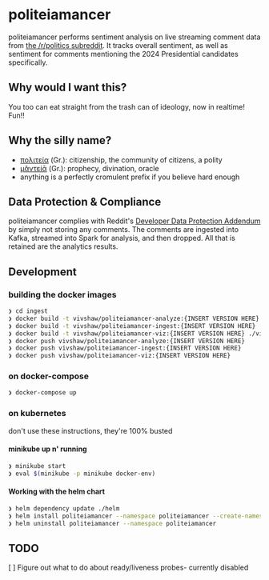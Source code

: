 # politeiamancer

politeiamancer performs sentiment analysis on live streaming comment data from [the /r/politics subreddit](https://www.reddit.com/r/politics/). It tracks overall sentiment, as well as sentiment for comments mentioning the 2024 Presidential candidates specifically.

## Why would I want this?

You too can eat straight from the trash can of ideology, now in realtime! Fun!!

## Why the silly name?

 - [πολιτεία](https://en.wikipedia.org/wiki/Politeia) (Gr.): citizenship, the community of citizens, a polity
 - [μᾰντείᾱ](https://en.wiktionary.org/wiki/%CE%BC%CE%B1%CE%BD%CF%84%CE%B5%CE%AF%CE%B1#Ancient_Greek) (Gr.): prophecy, divination, oracle
 - anything is a perfectly cromulent prefix if you believe hard enough

## Data Protection & Compliance

politeiamancer complies with Reddit's [Developer Data Protection Addendum](https://www.redditinc.com/policies/developer-dpa) by simply not storing any comments. The comments are ingested into Kafka, streamed into Spark for analysis, and then dropped. All that is retained are the analytics results.

## Development

### building the docker images

```sh
❯ cd ingest
❯ docker build -t vivshaw/politeiamancer-analyze:{INSERT VERSION HERE} ./analyze
❯ docker build -t vivshaw/politeiamancer-ingest:{INSERT VERSION HERE} ./ingest
❯ docker build -t vivshaw/politeiamancer-viz:{INSERT VERSION HERE} ./viz
❯ docker push vivshaw/politeiamancer-analyze:{INSERT VERSION HERE}
❯ docker push vivshaw/politeiamancer-ingest:{INSERT VERSION HERE}
❯ docker push vivshaw/politeiamancer-viz:{INSERT VERSION HERE}
```

### on docker-compose

```sh
❯ docker-compose up
```

### on kubernetes

don't use these instructions, they're 100% busted

#### minikube up n' running
```sh
❯ minikube start
❯ eval $(minikube -p minikube docker-env)
```

#### Working with the helm chart

```sh
❯ helm dependency update ./helm
❯ helm install politeiamancer --namespace politeiamancer --create-namespace ./helm
❯ helm uninstall politeiamancer --namespace politeiamancer
```

## TODO

[ ] Figure out what to do about ready/liveness probes- currently disabled